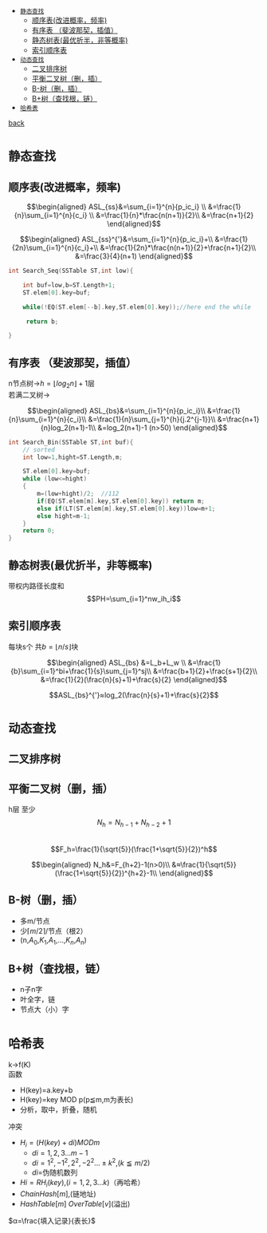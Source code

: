<head>
    <script src="https://cdn.mathjax.org/mathjax/latest/MathJax.js?config=TeX-AMS-MML_HTMLorMML" type="text/javascript"></script>
    <script type="text/x-mathjax-config">
        MathJax.Hub.Config({
            tex2jax: {
            skipTags: ['script', 'noscript', 'style', 'textarea', 'pre'],
            inlineMath: [['$','$']]
            }
        });
    </script>
</head>

+ [`静态查找`](#静态查找)
  + [顺序表(改进概率，频率)](#顺序表改进概率频率)
  + [有序表 （斐波那契，插值）](#有序表-斐波那契插值)
  + [静态树表(最优折半，非等概率)](#静态树表最优折半非等概率)
  + [索引顺序表](#索引顺序表)
+ [`动态查找`](#动态查找)
  + [二叉排序树](#二叉排序树)
  + [平衡二叉树（删，插）](#平衡二叉树删插)
  + [B-树（删，插）](#b-树删插)
  + [B+树（查找根，链）](#b树查找根链)
+ [`哈希表`](#哈希表)


[back](README.md)
# `静态查找`
## 顺序表(改进概率，频率)
 
$$\begin{aligned} 
  ASL_{ss}&=\sum_{i=1}^{n}{p_ic_i} \\
  &=\frac{1}{n}\sum_{i=1}^{n}{c_i} \\
  &=\frac{1}{n}*\frac{n(n+1)}{2}\\  
  &=\frac{n+1}{2}
\end{aligned}$$   

$$\begin{aligned}
  ASL_{ss}^{'}&=\sum_{i=1}^{n}{p_ic_i}+\\
  &=\frac{1}{2n}\sum_{i=1}^{n}{c_i}+\\
  &=\frac{1}{2n}*\frac{n(n+1)}{2}+\frac{n+1}{2}\\
  &=\frac{3}{4}(n+1)
\end{aligned}$$

<!-- $ASL_{ss}=\frac{1}{n}\sum_{i=1}^{n}(n-i+1)$  
$ASL^{ss}=\frac{n+1}{2}$ -->
```c++
int Search_Seq(SSTable ST,int low){

    int buf=low,b=ST.Length+1;
    ST.elem[0].key=buf;

    while(!EQ(ST.elem[--b].key,ST.elem[0].key));//here end the while

     return b;

}
```
## 有序表 （斐波那契，插值）
n节点树→$h=\lfloor log_2n\rfloor+1$层  
若满二叉树→

$$\begin{aligned}
  ASL_{bs}&=\sum_{i=1}^{n}{p_ic_i}\\
  &=\frac{1}{n}\sum_{i=1}^{n}{c_i}\\
  &=\frac{1}{n}\sum_{j=1}^{h}{j.2^{j-1}}\\
  &=\frac{n+1}{n}log_2(n+1)-1\\ 
  &=log_2(n+1)-1 (n>50)
\end{aligned}$$

```c++
int Search_Bin(SSTable ST,int buf){
    // sorted 
    int low=1,hight=ST.Length,m;

    ST.elem[0].key=buf;
    while (low<=hight)
    {
        m=(low+hight)/2;  //112
        if(EQ(ST.elem[m].key,ST.elem[0].key)) return m;
        else if(LT(ST.elem[m].key,ST.elem[0].key))low=m+1;
        else hight=m-1;
    }
    return 0;
}
```
## 静态树表(最优折半，非等概率)
带权内路径长度和  
$$PH=\sum_{i=1}^nw_ih_i$$
## 索引顺序表
每块s个 共$b=\lfloor n/s\rfloor$块  

$$\begin{aligned}
  ASL_{bs} &=L_b+L_w \\
&=\frac{1}{b}\sum_{i=1}^bi+\frac{1}{s}\sum_{j=1}^sj\\
&=\frac{b+1}{2}+\frac{s+1}{2}\\
&=\frac{1}{2}(\frac{n}{s}+1)+\frac{s}{2}
\end{aligned}$$

$$ASL_{bs}^{'}≈log_2(\frac{n}{s}+1)+\frac{s}{2}$$

# `动态查找`
## 二叉排序树
## 平衡二叉树（删，插）
h层  至少  
$$N_h=N_{h-1}+N_{h-2}+1$$  
$$F_h=\frac{1}{\sqrt{5}}(\frac{1+\sqrt{5}}{2})^h$$  
   
$$\begin{aligned}
  N_h&=F_{h+2}-1(n>0)\\
  &≈\frac{1}{\sqrt{5}}(\frac{1+\sqrt{5}}{2})^{h+2}-1\\
\end{aligned}$$  
## B-树（删，插）
+ 多m/节点
+ 少$\lceil m/2\rceil$/节点（根2）
+ (n,$A_0$,$K_1$,$A_1$,...,$K_n$,$A_n$)
## B+树（查找根，链）
+ n子n字
+ 叶全字，链
+ 节点大（小）字
# `哈希表`
k→f(K)  
函数
- H(key)=a.key+b
- H(key)=key MOD p(p≦m,m为表长)
- 分析，取中，折叠，随机 
 
冲突
- $H_i=(H(key)+di) MOD m$ 
  - $di=1,2,3...m-1$
  - $di=1^2,-1^2,2^2,-2^2...±k^2$,($k≦m/2$)
  - $di=$伪随机数列
- $Hi=RH_i(key)$,($i=1,2,3...k$)（再哈希）
- $ChainHash[m]$,(链地址)
- $HashTable[m]$ $OverTable[v]$(溢出)

$α=\frac{填入记录}{表长}$




